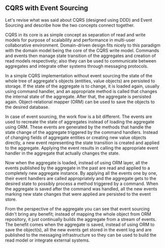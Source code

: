 ## CQRS with Event Sourcing

Let's revise what was said about CQRS (designed using DDD) and Event Sourcing and describe how the two concepts connect together.

CQRS in its core is as simple concept as separation of read and write models for purpose of scalability and performance in multi-user collaborative environment. Domain-driven design fits nicely to this paradigm with the domain model being the core of the CQRS write model. Commands and events then manage state transition of the aggregates and creation of read models respectively; also they can be used to communicate between aggregates and integrate other systems through messaging protocols.

In a simple CQRS implementation without event sourcing the state of the whole tree of aggregate's objects (entities, value objects) are persisted to storage. If the state of the aggregate is to change, it is loaded again, usually using command handler, and an appropriate method is called that changes the internal state of the aggregate. After that, the aggregate is persisted again. Object-relational mapper (ORM) can be used to save the objects to the desired database.

In case of event sourcing, the work flow is a bit different. The events are used to recreate the state of aggregates instead of loading the aggregate using ORM. These events are generated by the methods that handle the state change of the aggregate triggered by the command handlers. Instead of changing fields of aggregate entities or creating new value objects directly, a new event representing the state transition is created and applied to the aggregate. Applying the event results in calling the appropriate event handler in the aggregate that actually changes the state. 

Now when the aggregate is loaded, instead of using ORM layer, all the events published by the aggregate in the past are read and applied to a completely new aggregate instance. By applying all the events one by one, their event handlers are called appropriately and the aggregate gets to the desired state to possibly process a method triggered by a command. When the aggregate is saved after the command was handled, all the new events marking new state changes that were applied are persisted to the event store.

From the perspective of the aggregate you can see that event sourcing didn't bring any benefit; instead of mapping the whole object from ORM repository, it just continually builds the aggregate from a stream of events. The benefit comes when the aggregate is saved, instead of using ORM to save the object(s), all the new events get stored in the event log and are published to the messaging infrastructure so they can be used to build the read model or integrate external systems.